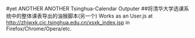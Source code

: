 #yet ANOTHER ANOTHER Tsinghua-Calendar Outputer
##将清华大学选课系统中的整体课表导出的油猴脚本(另一个)
Works as an User.js at http://zhjwxk.cic.tsinghua.edu.cn/xsxk_index.jsp in Firefox/Chrome/Opera/etc.